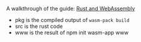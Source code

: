 A walkthrough of the guide: [Rust and WebAssembly](https://rustwasm.github.io/docs/book/game-of-life/rules.html)

- pkg is the compiled output of `wasm-pack build`
- src is the rust code
- www is the result of npm init wasm-app www
